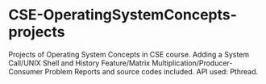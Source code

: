 # CSE-OperatingSystemConcepts-projects
Projects of Operating System Concepts in CSE course.
Adding a System Call/UNIX Shell and History Feature/Matrix Multiplication/Producer-Consumer Problem
Reports and source codes included.
API used: Pthread. 
